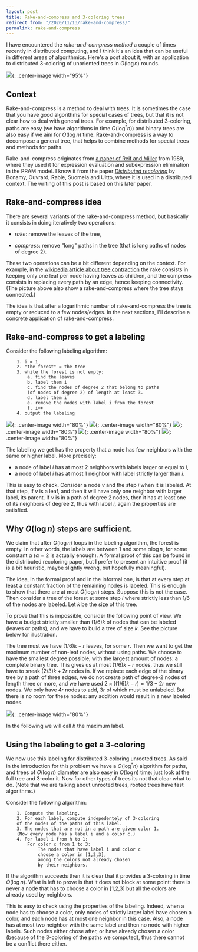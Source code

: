 ```yaml
---
layout: post
title: Rake-and-compress and 3-coloring trees
redirect_from: "/2020/11/13/rake-and-compress/"
permalink: rake-and-compress
---
```


I have encountered the *rake-and-compress method* a couple of times recently
in distributed computing, and I think it's an idea that can be useful in 
different areas of algorithmics. Here's a post about it, with an application to
distributed 3-coloring of unoriented trees in $O(\log n)$ rounds. 

![](../assets/bonsai.png){: .center-image width="95%"}

## Context

Rake-and-compress is a method to deal with trees. 
It is sometimes the case that you have good algorithms for special cases of 
trees, but that it is not clear how to deal with general trees. 
For example, for distributed 3-coloring, paths are easy (we have algorithms in 
time $O(\log^*n)$) and binary trees are also easy if we aim for $O(\log n)$ time. 
Rake-and-compress is a way to decompose a general tree, that helps to combine 
methods for special trees and methods for paths. 

Rake-and-compress originates from 
[a paper of Reif and Miller](http://citeseerx.ist.psu.edu/viewdoc/summary?doi=10.1.1.113.5254) 
from 1989, where they used it for expression evaluation and subexpression 
elimination in the PRAM model. 
I know it from the paper 
*[Distributed recoloring](https://arxiv.org/pdf/1802.06742.pdf)* by Bonamy, 
Ouvrard, Rabie, Suomela and Uitto, where it is used in a distributed context. 
The writing of this post is based on this later paper.

## Rake-and-compress idea 

There are several variants of the rake-and-compress method, but basically it 
consists in doing iteratively two operations: 

* *rake*: remove the leaves of the tree,

* *compress*: remove "long" paths in the tree (that is long paths 
of nodes of degree 2).

These two operations can be a bit different depending on the context. For 
example, in the 
[wikipedia article about tree contraction](https://en.wikipedia.org/wiki/Tree_contraction)
the rake consists in keeping only one leaf per node having leaves as children, 
and the compress consists in replacing every path by an edge, hence keeping 
connectivity. (The picture above also show a rake-and-compress where the tree 
stays connected.)

The idea is that after a logarithmic number of rake-and-compress the tree is 
empty or reduced to a few nodes/edges. 
In the next sections, I'll describe a concrete application of rake-and-compress. 

## Rake-and-compress to get a labeling  

Consider the following labeling algorithm: 
		
		1. i = 1
		2. "the forest" = the tree
		3. while the forest is not empty:
			a. find the leaves
			b. label them i
			c. find the nodes of degree 2 that belong to paths 
			(of nodes of degree 2) of length at least 3.
			d. label them i
			e. remove the nodes with label i from the forest
			f. i++
		4. output the labeling
		
![](assets/rake-and-compress-1.png){: .center-image width="80%"}
![](assets/rake-and-compress-2.png){: .center-image width="80%"}
![](assets/rake-and-compress-3.png){: .center-image width="80%"}
![](assets/rake-and-compress-4.png){: .center-image width="80%"}
![](assets/rake-and-compress-5.png){: .center-image width="80%"}
		
The labeling we get has the property that a node has few neighbors with the 
same or higher label. More precisely:

* a node of label $i$ has at most 2 neighbors with labels larger or equal to $i$,
* a node of label $i$ has at most 1 neighbor with label strictly larger than $i$.

This is easy to check. Consider a node $v$ and the step $i$ when it is labeled. 
At that step, if $v$ is a leaf, and then it will have only one neighbor with
larger label, its parent. 
If $v$ is in a path of degree 2 nodes, then it has at least one of its neighbors
of degree 2, thus with label $i$, again the properties are satisfied. 

## Why $O(\log n)$ steps are sufficient.

We claim that after $O(\log n)$ loops in the labeling algorithm, the forest is 
empty. In other words, the labels are between 1 and some $\alpha \log n$, for 
some constant $\alpha$ ($\alpha=2$ is actually enough). A formal proof of this 
can be found in the distributed recoloring paper, but I prefer to present an 
intuitive proof (it is a bit heuristic, maybe slightly wrong, but hopefully 
meaningful). 

The idea, in the formal proof and in the informal one, is that at every step 
at least a constant fraction of the remaining nodes is labeled. 
This is enough to show that there 
are at most $O(\log n)$ steps. Suppose this is not the case. 
Then consider a tree of the forest at some step $i$ where strictly less than 
1/6 of the nodes are labeled. Let $k$ be the size of this tree.

To prove that this is impossible, consider the following point of view. 
We have a budget strictly smaller than 
$(1/6)k$ of nodes that can be labeled (leaves or paths), and we have to build a 
tree of size $k$. See the picture below for illustration.

The tree must we have $(1/6)k-r$ leaves, for some $r$. Then we want to get the 
maximum number of non-leaf nodes, without using paths. We choose to have 
the smallest degree possible, with the largest amount of nodes: a complete 
binary tree. This gives us at most $(1/6)k-r$ nodes, thus we still have to sneak 
$(2/3)k+2r$ nodes in. 
If we replace each edge of the binary tree by a path of three edges, 
we do not create path of degree-2 nodes of length three or more, and we have 
used $2\times((1/6)k-r)=1/3-2r$ new nodes. We only have $4r$ nodes to add, $3r$
of which must be unlabeled. But there is no room for these nodes: any addition 
would result in a new labeled nodes.

![](assets/rake-log.png){: .center-image width="80%"}

In the following we will call $h$ the maximum label. 
 
## Using the labeling to get a 3-coloring  

We now use this labeling for distributed 3-coloring unrooted trees. As said in 
the introduction for this problem we have a $O(\log^*n)$ algorithm for paths, 
and trees of $O(\log n)$ diameter are also easy in $O(\log n)$ time: just look
at the full tree and 3-color it. Now for other types of trees its not that clear
what to do. (Note that we are talking about unrooted trees, rooted trees have 
fast algorithms.)

Consider the following algorithm:

		1. Compute the labeling.
		2. For each label, compute indepedentely of 3-coloring 
		of the nodes of the paths of this label.
		3. The nodes that are not in a path are given color 1. 
		(Now every node has a label i and a color c.)
		4. For label i from h to 1:
			For color c from 1 to 3:
				The nodes that have label i and color c 
				choose a color in [1,2,3],
				among the colors not already chosen 
				by their neighbors. 
				
If the algorithm succeeds then it is clear that it provides a 3-coloring in time 
$O(\log n)$. What is left to prove is that it does not block at some point: there
is never a node that has to choose a color in [1,2,3] but all the colors are 
already used by neighbors.

This is easy to check using the properties of the labeling. Indeed, when a node 
has to choose a color, only nodes of strictly larger label have chosen a color, 
and each node has at most one neighbor in this case. 
Also, a node has at most two neighbor with the same label and then no node with
higher labels. Such nodes either chose after, or have 
already chosen a color (because of the 3-coloring of the paths we computed), thus
there cannot be a conflict there either.

 
